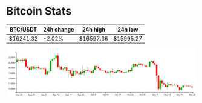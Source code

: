 # Bitcoin Stats

BTC/USDT|24h change|24h high|24h low|
|---|---|---|---|
|$16241.32|-2.02%|$16597.36|$15995.27|

<img src="./chart.svg">
